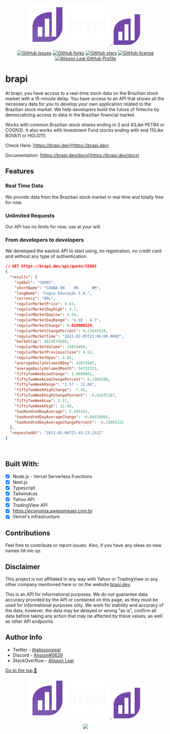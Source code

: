 <p align="center">
  <a href="https://brapi.dev/#gh-dark-mode-only">
    <img src="./public/logotype.svg" width="256" />
  </a>
  <a href="https://brapi.dev/#gh-light-mode-only">
    <img src="./public/favicon.svg" width="96" />
  </a>
</p>

<p align="center">
    <a href="https://github.com/Alissonsleal/brapi/issues"><img alt="GitHub issues" src="https://img.shields.io/github/issues/Alissonsleal/brapi?color=blueviolet&style=flat-square"></a>
    <a href="https://github.com/Alissonsleal/brapi/network"><img alt="GitHub forks" src="https://img.shields.io/github/forks/Alissonsleal/brapi?color=blueviolet&style=flat-square"></a>
    <a href="https://github.com/Alissonsleal/brapi/stargazers"><img alt="GitHub stars" src="https://img.shields.io/github/stars/Alissonsleal/brapi?color=blueviolet&style=flat-square"></a>
    <a href="https://github.com/Alissonsleal/brapi/blob/master/LICENSE"><img alt="GitHub license" src="https://img.shields.io/github/license/Alissonsleal/brapi?color=blueviolet&style=flat-square"></a>
    <a href="https://github.com/Alissonsleal/"><img alt="Alisson Leal GitHub Profile" src="https://img.shields.io/badge/made%20by-Alisson%20Leal-blueviolet?style=flat-square&logo=appveyor"></a>
</p>

# brapi

At brapi, you have access to a real-time stock data on the Brazilian stock market with a 15-minute delay. You have access to an API that shows all the necessary data for you to develop your own application related to the Brazilian stock market. We help developers build the future of fintechs by democratizing access to data in the Brazilian financial market.

Works with common Brazilian stock shares ending in 3 and 4(Like PETR4 or COGN3). It also works with Investment Fund stocks ending with end 11(Like BOVA11 or HGLG11).

Check Here: [https://brapi.dev](https://brapi.dev)

Documentation: [https://brapi.dev/docs](https://brapi.dev/docs)

## Features

### Real Time Data

We provide data from the Brazilian stock market in real time and totally free for now.

### Unlimited Requests

Our API has no limits for now, use at your will.

### From developers to developers

We developed the easiest API to start using, no registration, no credit card and without any type of authentication.

```json
// GET https://brapi.dev/api/quote/COGN3
{
  "results": {
    "symbol": "COGN3",
    "shortName": "COGNA ON    ON      NM",
    "longName": "Cogna Educação S.A.",
    "currency": "BRL",
    "regularMarketPrice": 4.63,
    "regularMarketDayHigh": 4.7,
    "regularMarketDayLow": 4.58,
    "regularMarketDayRange": "4.58 - 4.7",
    "regularMarketChange": 0.010000229,
    "regularMarketChangePercent": 0.21645518,
    "regularMarketTime": "2021-02-05T21:06:00.000Z",
    "marketCap": 8615874560,
    "regularMarketVolume": 29814400,
    "regularMarketPreviousClose": 4.62,
    "regularMarketOpen": 4.65,
    "averageDailyVolume10Day": 42852887,
    "averageDailyVolume3Month": 54733323,
    "fiftyTwoWeekLowChange": 1.0600002,
    "fiftyTwoWeekLowChangePercent": 0.2969188,
    "fiftyTwoWeekRange": "3.57 - 12.08",
    "fiftyTwoWeekHighChange": -7.45,
    "fiftyTwoWeekHighChangePercent": -0.61672187,
    "fiftyTwoWeekLow": 3.57,
    "fiftyTwoWeekHigh": 12.08,
    "twoHundredDayAverage": 5.499161,
    "twoHundredDayAverageChange": -0.86916065,
    "twoHundredDayAverageChangePercent": -0.15805332
  },
  "requestedAt": "2021-02-06T21:45:13.131Z"
}
```

<br />

## Built With:

- [x] Node.js - Vercel Serverless Functions
- [x] Next.js
- [x] Typescript
- [x] Tailwindcss
- [x] Yahoo API
- [x] TradingView API
- [x] https://economia.awesomeapi.com.br
- [x] Vercel's infrastructure

## Contributions

Feel free to contribute or report issues. Also, if you have any ideas on new names hit me up.

## Disclaimer

This project is not affiliated in any way with Yahoo or TradingView or any other company mentioned here or on the website [brapi.dev](brapi.dev).

This is an API for informational purposes. We do not guarantee data accuracy
provided by the API or contained on this page, as they must
be used for informational purposes only. We work for
stability and accuracy of the data, however, the data may be
delayed or wrong "as is", confirm
all data before taking any action that may be
affected by these values, as well as other API endpoints.

## Author Info

- Twitter - [@alissonsleal](https://twitter.com/alissonsleal)
- Discord - [Alisson#0629](https://discord.com/)
- StackOverflow - [Alisson Leal](https://stackoverflow.com/users/14122260/alisson-leal)

[Go to the top 🚀](#brapi)

<p align="center">
  <a href="https://brapi.dev/#gh-dark-mode-only">
    <img src="./public/logotype.svg" width="256" />
  </a>
  <a href="https://brapi.dev/#gh-light-mode-only">
    <img src="./public/favicon.svg" width="96" />
  </a>
</p>

<p align="center">
  <a
  href="https://vercel.com/?utm_source=alisson-oss&utm_campaign=oss"
  rel="noreferrer noopener"
  target="\_blank">
  <img src="https://www.datocms-assets.com/31049/1618983297-powered-by-vercel.svg" />
  </a>
</p>
